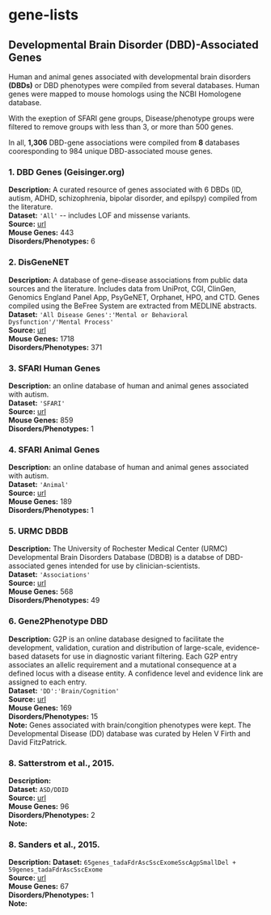 # gene-lists 

## Developmental Brain Disorder (DBD)-Associated Genes
Human and animal genes associated with developmental brain disorders __(DBDs)__ or 
DBD phenotypes were compiled from several databases. 
Human genes were mapped to mouse homologs using the NCBI Homologene database.

With the exeption of SFARI gene groups, Disease/phenotype groups were 
filtered to remove groups with less than 3, or more than 500 genes.

In all, __1,306__ DBD-gene associations were compiled from __8__ databases
cooresponding to 984 unique DBD-associated mouse genes.

### 1. DBD Genes (Geisinger.org)
__Description:__ A curated resource of genes associated with 6 DBDs (ID, autism, ADHD,
schizophrenia, bipolar disorder, and epilspy) compiled from the literature.  
__Dataset:__ `'All'` -- includes LOF and missense variants.  
__Source:__ [url](http://dbd.geisingeradmi.org/#additional-information)  
__Mouse Genes:__ 443  
__Disorders/Phenotypes:__ 6  

### 2. DisGeneNET
__Description:__ A database of gene-disease associations from public data sources
and the literature. Includes data from UniProt, CGI, ClinGen, Genomics England
Panel App, PsyGeNET, Orphanet, HPO, and CTD. Genes compiled using the 
BeFree System are extracted from MEDLINE abstracts.  
__Dataset:__ `'All Disease Genes':'Mental or Behavioral Dysfunction'/'Mental Process'`  
__Source:__ [url](https://www.disgenet.org/static/disgenet_ap1/files/downloads)  
__Mouse Genes:__ 1718  
__Disorders/Phenotypes:__ 371  

### 3. SFARI Human Genes
__Description:__ an online database of human and animal genes associated with autism.  
__Dataset:__ `'SFARI'`  
__Source:__ [url](https://www.sfari.org/resource/sfari-gene/)  
__Mouse Genes:__ 859  
__Disorders/Phenotypes:__ 1  

### 4. SFARI Animal Genes
__Description:__ an online database of human and animal genes associated with autism.  
__Dataset:__ `'Animal'`  
__Source:__ [url](https://www.sfari.org/resource/sfari-gene/)  
__Mouse Genes:__ 189  
__Disorders/Phenotypes:__ 1  

### 5. URMC DBDB 
__Description:__ The University of Rochester Medical Center (URMC) 
Developmental Brain Disorders Database (DBDB) is a databse of 
DBD-associated genes intended for use by clinician-scientists.   
__Dataset:__ `'Associations'`  
__Source:__ [url]("https://www.dbdb.urmc.rochester.edu/associations/list")  
__Mouse Genes:__ 568  
__Disorders/Phenotypes:__ 49  

### 6. Gene2Phenotype DBD
__Description:__ G2P is an online database designed to facilitate the
development, validation, curation and distribution of large-scale,
evidence-based datasets for use in diagnostic variant filtering. Each G2P entry
associates an allelic requirement and a mutational consequence at a defined
locus with a disease entity. A confidence level and evidence link are assigned
to each entry.   
__Dataset:__ `'DD':'Brain/Cognition'`  
__Source:__ [url]("https://www.ebi.ac.uk/gene2phenotype/downloads")  
__Mouse Genes:__ 169  
__Disorders/Phenotypes:__ 15   
__Note:__ Genes associated with brain/congition phenotypes were kept.
The Developmental Disease (DD) database was curated by Helen 
V Firth and David FitzPatrick.   

### 8. Satterstrom et al., 2015.
__Description:__   
__Dataset:__ `ASD/DDID`  
__Source:__ [url]("")  
__Mouse Genes:__ 96  
__Disorders/Phenotypes:__ 2   
__Note:__ 

### 8. Sanders et al., 2015.
__Description:__ 
__Dataset:__ `65genes_tadaFdrAscSscExomeSscAgpSmallDel +
59genes_tadaFdrAscSscExome`  
__Source:__ [url]("https://www.ncbi.nlm.nih.gov/pubmed/26402605")  
__Mouse Genes:__ 67  
__Disorders/Phenotypes:__ 1   
__Note:__ 
